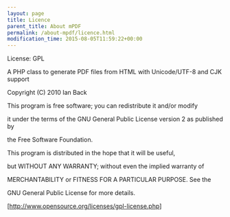 ```yaml
---
layout: page
title: Licence
parent_title: About mPDF
permalink: /about-mpdf/licence.html
modification_time: 2015-08-05T11:59:22+00:00
---
```


<p>License: GPL</p>
<p>A PHP class to generate PDF files from HTML with Unicode/UTF-8 and CJK support</p>
<p>Copyright (C) 2010 Ian Back</p>
<p>This program is free software; you can redistribute it and/or modify

it under the terms of the GNU General Public License version 2 as published by

the Free Software Foundation.</p>
<p>This program is distributed in the hope that it will be useful,

but WITHOUT ANY WARRANTY; without even the implied warranty of

MERCHANTABILITY or FITNESS FOR A PARTICULAR PURPOSE. See the

GNU General Public License for more details.</p>
<p>[<a href="http://www.opensource.org/licenses/gpl-license.php">http://www.opensource.org/licenses/gpl-license.php</a>]</p>
